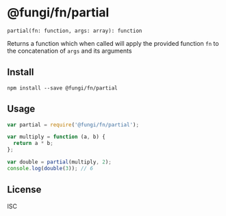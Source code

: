 @fungi/fn/partial
=================

    partial(fn: function, args: array): function

Returns a function which when called will apply the provided function `fn`
to the concatenation of `args` and its arguments 

Install
-------

    npm install --save @fungi/fn/partial

Usage
-----

```js
var partial = require('@fungi/fn/partial');

var multiply = function (a, b) {
  return a * b;
};

var double = partial(multiply, 2);
console.log(double(3)); // 6
```

License
-------

ISC
